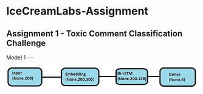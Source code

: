 # IceCreamLabs-Assignment

## Assignment 1 - Toxic Comment Classification Challenge

Model 1 ---

![alt text](https://github.com/anantiitml/IceCreamLabs-Assignment/blob/master/block.png)

